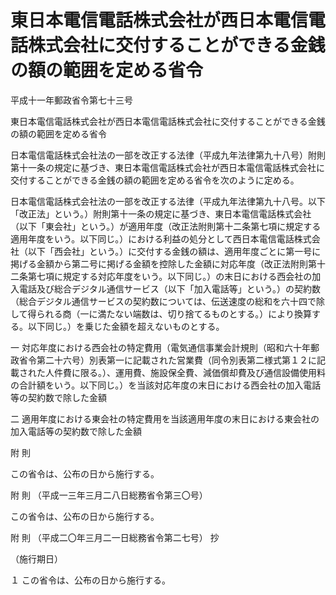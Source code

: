 # 東日本電信電話株式会社が西日本電信電話株式会社に交付することができる金銭の額の範囲を定める省令

平成十一年郵政省令第七十三号

東日本電信電話株式会社が西日本電信電話株式会社に交付することができる金銭の額の範囲を定める省令

日本電信電話株式会社法の一部を改正する法律（平成九年法律第九十八号）附則第十一条の規定に基づき、東日本電信電話株式会社が西日本電信電話株式会社に交付することができる金銭の額の範囲を定める省令を次のように定める。

日本電信電話株式会社法の一部を改正する法律（平成九年法律第九十八号。以下「改正法」という。）附則第十一条の規定に基づき、東日本電信電話株式会社（以下「東会社」という。）が適用年度（改正法附則第十二条第七項に規定する適用年度をいう。以下同じ。）における利益の処分として西日本電信電話株式会社（以下「西会社」という。）に交付する金銭の額は、適用年度ごとに第一号に掲げる金額から第二号に掲げる金額を控除した金額に対応年度（改正法附則第十二条第七項に規定する対応年度をいう。以下同じ。）の末日における西会社の加入電話及び総合デジタル通信サービス（以下「加入電話等」という。）の契約数（総合デジタル通信サービスの契約数については、伝送速度の総和を六十四で除して得られる商（一に満たない端数は、切り捨てるものとする。）により換算する。以下同じ。）を乗じた金額を超えないものとする。

一 対応年度における西会社の特定費用（電気通信事業会計規則（昭和六十年郵政省令第二十六号）別表第一に記載された営業費（同令別表第二様式第１２に記載された人件費に限る。）、運用費、施設保全費、減価償却費及び通信設備使用料の合計額をいう。以下同じ。）を当該対応年度の末日における西会社の加入電話等の契約数で除した金額

二 適用年度における東会社の特定費用を当該適用年度の末日における東会社の加入電話等の契約数で除した金額

附 則

この省令は、公布の日から施行する。

附 則 （平成一三年三月二八日総務省令第三〇号）

この省令は、公布の日から施行する。

附 則 （平成二〇年三月二一日総務省令第二七号） 抄

（施行期日）

１ この省令は、公布の日から施行する。
